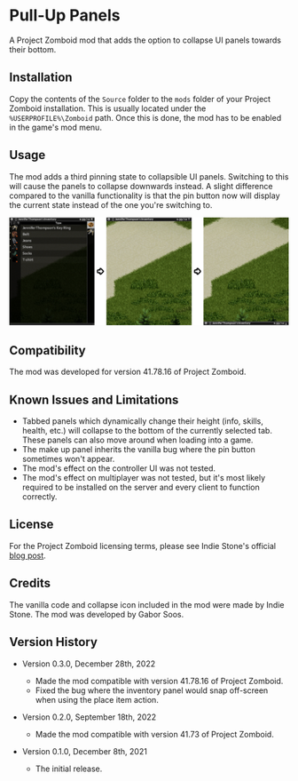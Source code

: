 # Pull-Up Panels

A Project Zomboid mod that adds the option to collapse UI panels towards their
bottom.


## Installation

Copy the contents of the `Source` folder to the `mods` folder of your Project
Zomboid installation. This is usually located under the `%USERPROFILE%\Zomboid`
path. Once this is done, the mod has to be enabled in the game's mod menu.


## Usage

The mod adds a third pinning state to collapsible UI panels. Switching to this
will cause the panels to collapse downwards instead. A slight difference
compared to the vanilla functionality is that the pin button now will display
the current state instead of the one you're switching to.

![The available states.](Documentation/states.png?raw=true)


## Compatibility

The mod was developed for version 41.78.16 of Project Zomboid.


## Known Issues and Limitations

- Tabbed panels which dynamically change their height (info, skills, health,
  etc.) will collapse to the bottom of the currently selected tab. These panels
  can also move around when loading into a game.
- The make up panel inherits the vanilla bug where the pin button sometimes
  won't appear.
- The mod's effect on the controller UI was not tested.
- The mod's effect on multiplayer was not tested, but it's most likely required
  to be installed on the server and every client to function correctly.


## License

For the Project Zomboid licensing terms, please see Indie Stone's official
[blog post](https://projectzomboid.com/blog/support/terms-conditions/).


## Credits

The vanilla code and collapse icon included in the mod were made by Indie Stone.
The mod was developed by Gabor Soos.


## Version History

- Version 0.3.0, December 28th, 2022
  - Made the mod compatible with version 41.78.16 of Project Zomboid.
  - Fixed the bug where the inventory panel would snap off-screen when using the
    place item action.

- Version 0.2.0, September 18th, 2022
  - Made the mod compatible with version 41.73 of Project Zomboid.

- Version 0.1.0, December 8th, 2021
  - The initial release.
